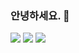 ### 안녕하세요. 👋

<!--
**happysang/happysang** is a ✨ _special_ ✨ repository because its `README.md` (this file) appears on your GitHub profile.

Here are some ideas to get you started:

- 🔭 I’m currently working on ...
- 🌱 I’m currently learning ...
- 👯 I’m looking to collaborate on ...
- 🤔 I’m looking for help with ...
- 💬 Ask me about ...
- 📫 How to reach me: ...
- 😄 Pronouns: ...
- ⚡ Fun fact: ...
-->
<img src="https://img.shields.io/badge/Python-3766AB?style=flat-square&logo=Python&logoColor=white"/></a>
<img src="https://img.shields.io/badge/Java-D3D3D3?style=flat-square&logo=Java&logoColor=white"/></a>
<img src="https://img.shields.io/badge/SpringBoot-00000?style=flat-square&logo=Spring Boot&logoColor=white"/></a>

